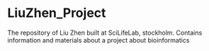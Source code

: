 # LiuZhen_Project
The repository of Liu Zhen built at SciLifeLab, stockholm. Contains information and materials about a project about bioinformatics 
